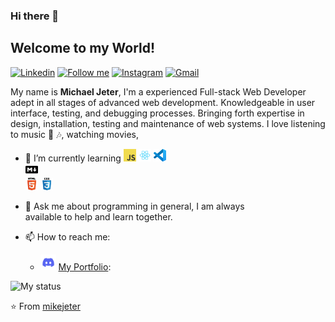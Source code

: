 ### Hi there 👋

## Welcome to my World!

[![Linkedin](https://img.shields.io/badge/-LinkedIn-blue?style=flat&logo=Linkedin&logoColor=white)](https://www.linkedin.com/in/michaelljeter/)
[<img src="https://img.shields.io/github/followers/LeandraOliveiraS?label=follow&style=social" height="22" title="Follow me" />](https://github.com/mikejeter) 
[![Instagram](https://img.shields.io/badge/-Instagram-c13584?style=flat&labelColor=c13584&logo=instagram&logoColor=white)](https://www.instagram.com/mjeter45/)
[![Gmail](https://img.shields.io/badge/-Gmail-c14438?style=flat&logo=Gmail&logoColor=white)](mailto:mikegjwsolut@gmail.com)


My name is **Michael Jeter**, I'm a experienced Full-stack Web Developer adept in all stages of advanced web development. Knowledgeable in user interface, testing, and debugging processes. 
Bringing forth expertise in design, installation, testing and maintenance of web systems. I love listening to music :heartbeat: :notes:, watching movies,




- 🌱 I’m currently learning <img height="20" src="https://raw.githubusercontent.com/github/explore/80688e429a7d4ef2fca1e82350fe8e3517d3494d/topics/javascript/javascript.png"></code>
<code><img height="20" src="https://raw.githubusercontent.com/github/explore/80688e429a7d4ef2fca1e82350fe8e3517d3494d/topics/react/react.png"></code>
<code><img height="20" src="https://raw.githubusercontent.com/github/explore/80688e429a7d4ef2fca1e82350fe8e3517d3494d/topics/visual-studio-code/visual-studio-code.png"></code>
<code> <img height = "20" src = "https://raw.githubusercontent.com/github/explore/80688e429a7d4ef2fca1e82350fe8e3517d3494d/topics/markdown/markdown.png"> </code>
<code><img height="20" src="https://raw.githubusercontent.com/github/explore/80688e429a7d4ef2fca1e82350fe8e3517d3494d/topics/html/html.png"></code>
<code><img height="20" src="https://raw.githubusercontent.com/github/explore/80688e429a7d4ef2fca1e82350fe8e3517d3494d/topics/css/css.png"></code>

- 💬 Ask me about programming in general, I am always <br> available to help and learn together.

- 📫 How to reach me: 
   - <a><img height="25" src="https://raw.githubusercontent.com/github/explore/80688e429a7d4ef2fca1e82350fe8e3517d3494d/topics/discord/discord.png"> [My Portfolio](https://michael-jeter.com/):  </a>

<img title="My status" heigth="320" width="420" src="https://github-readme-stats.vercel.app/api?username=mikejeter&hide=issues&count_private=true&icon_color=871486&title_color=000000&bg_color=ffffff&show_icons=true)"/>

:star: From [mikejeter](https://github.com/mikejeter)

